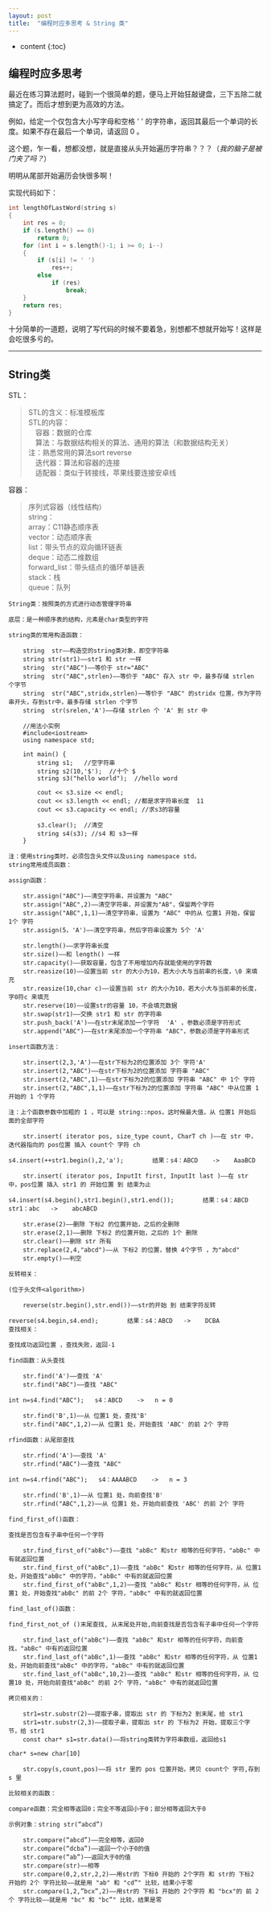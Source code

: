 ```yaml
---
layout: post
title:  "编程时应多思考 & String 类"
---
```


* content
{:toc}

## 编程时应多思考

最近在练习算法题时，碰到一个很简单的题，便马上开始狂敲键盘，三下五除二就搞定了。而后才想到更为高效的方法。

例如，给定一个仅包含大小写字母和空格 ' ' 的字符串，返回其最后一个单词的长度。如果不存在最后一个单词，请返回 0 。

这个题，乍一看，想都没想，就是直接从头开始遍历字符串？？？（*我的脑子是被门夹了吗？*）

明明从尾部开始遍历会快很多啊！

实现代码如下：

``` c++
int lengthOfLastWord(string s)
{
    int res = 0;
    if (s.length() == 0)
        return 0;
    for (int i = s.length()-1; i >= 0; i--)
    {
        if (s[i] != ' ')
            res++;
        else
            if (res)
                break;
    }
    return res;
}
```

十分简单的一道题，说明了写代码的时候不要着急，别想都不想就开始写！这样是会吃很多亏的。

---

## String类

STL：

> STL的含义：标准模板库
> <br/> STL的内容：
> <br/> &#8195;容器：数据的仓库
> <br/> &#8195;算法：与数据结构相关的算法、通用的算法（和数据结构无关）
> <br/> 注：熟悉常用的算法sort reverse
> <br/> &#8195;迭代器：算法和容器的连接
> <br/> &#8195;适配器：类似于转接线，苹果线要连接安卓线

容器：

> 序列式容器（线性结构）
> <br/> string：
> <br/> array：C11静态顺序表
> <br/> vector：动态顺序表
> <br/> list：带头节点的双向循环链表
> <br/> deque：动态二维数组
> <br/> forward_list：带头结点的循环单链表
> <br/> stack：栈
> <br/> queue：队列

    String类：按照类的方式进行动态管理字符串

    底层：是一种顺序表的结构，元素是char类型的字符

    string类的常用构造函数：

        string  str——构造空的string类对象，即空字符串
        string str(str1)——str1 和 str 一样
        string  str("ABC")——等价于 str="ABC"
        string  str("ABC",strlen)——等价于 "ABC" 存入 str 中，最多存储 strlen 个字节
        string  str("ABC",stridx,strlen)——等价于 "ABC" 的stridx 位置，作为字符串开头，存到str中，最多存储 strlen 个字节
        string  str(srelen,'A')——存储 strlen 个 'A' 到 str 中

        //用法小实例
        #include<iostream>
        using namespace std;
         
        int main() {
        	string s1;   //空字符串
        	string s2(10,'$');  //十个 $
        	string s3("hello world");  //hello word
         
        	cout << s3.size << endl;
        	cout << s3.length << endl; //都是求字符串长度  11
        	cout << s3.capacity << endl; //求s3的容量
         
        	s3.clear();  //清空
        	string s4(s3); //s4 和 s3一样
        }

    注：使用string类时，必须包含头文件以及using namespace std。
    string常用成员函数：

    assign函数：

        str.assign("ABC")——清空字符串，并设置为 "ABC"
        str.assign("ABC",2)——清空字符串，并设置为"AB"，保留两个字符
        str.assign("ABC",1,1)——清空字符串，设置为 "ABC" 中的从 位置1 开始，保留 1个 字符
        str.assign(5，'A')——清空字符串，然后字符串设置为 5个 'A'

        str.length()——求字符串长度
        str.size()——和 length() 一样
        str.capacity()——获取容量，包含了不用增加内存就能使用的字符数
        str.reasize(10)——设置当前 str 的大小为10，若大小大与当前串的长度，\0 来填充
        str.reasize(10,char c)——设置当前 str 的大小为10，若大小大与当前串的长度，字0符c 来填充
        str.reserve(10)——设置str的容量 10，不会填充数据
        str.swap(str1)——交换 str1 和 str 的字符串
        str.push_back('A')——在str末尾添加一个字符  'A' ，参数必须是字符形式
        str.append("ABC")——在str末尾添加一个字符串 "ABC"，参数必须是字符串形式

    insert函数方法： 

        str.insert(2,3,'A')——在str下标为2的位置添加 3个 字符'A'
        str.insert(2,"ABC")——在str下标为2的位置添加 字符串 "ABC"
        str.insert(2,"ABC",1)——在str下标为2的位置添加 字符串 "ABC" 中 1个 字符
        str.insert(2,"ABC",1,1)——在str下标为2的位置添加 字符串 "ABC" 中从位置 1 开始的 1 个字符

    注：上个函数参数中加粗的 1 ，可以是 string::npos，这时候最大值，从 位置1 开始后面的全部字符

        str.insert( iterator pos, size_type count, CharT ch )——在 str 中，迭代器指向的 pos位置 插入 count个 字符 ch

    s4.insert(++str1.begin(),2,'a');        结果：s4：ABCD    ->    AaaBCD

        str.insert( iterator pos, InputIt first, InputIt last )——在 str 中，pos位置 插入 str1 的 开始位置 到 结束为止

    s4.insert(s4.begin(),str1.begin(),str1.end());        结果：s4：ABCD  str1：abc   ->    abcABCD

        str.erase(2)——删除 下标2 的位置开始，之后的全删除
        str.erase(2,1)——删除 下标2 的位置开始，之后的 1个 删除
        str.clear()——删除 str 所有
        str.replace(2,4,"abcd")——从 下标2 的位置，替换 4个字节 ，为"abcd"
        str.empty()——判空

    反转相关：

    (位于头文件<algorithm>)

        reverse(str.begin(),str.end())——str的开始 到 结束字符反转 

    reverse(s4.begin,s4.end);        结果：s4：ABCD   ->    DCBA
    查找相关：

    查找成功返回位置 ，查找失败，返回-1

    find函数：从头查找

        str.find('A')——查找 'A'
        str.find("ABC")——查找 "ABC"

    int n=s4.find("ABC");   s4：ABCD    ->   n = 0

        str.find('B',1)——从 位置1 处，查找'B'
        str.find("ABC",1,2)——从 位置1 处，开始查找 'ABC' 的前 2个 字符

    rfind函数：从尾部查找

        str.rfind('A')——查找 'A'
        str.rfind("ABC")——查找 "ABC"

    int n=s4.rfind("ABC");   s4：AAAABCD    ->   n = 3

        str.rfind('B',1)——从 位置1 处，向前查找'B'
        str.rfind("ABC",1,2)——从 位置1 处，开始向前查找 'ABC' 的前 2个 字符

    find_first_of()函数：

    查找是否包含有子串中任何一个字符

        str.find_first_of("abBc")——查找 "abBc" 和str 相等的任何字符，"abBc" 中有就返回位置
        str.find_first_of("abBc",1)——查找 "abBc" 和str 相等的任何字符，从 位置1 处，开始查找"abBc" 中的字符，"abBc" 中有的就返回位置
        str.find_first_of("abBc",1,2)——查找 "abBc" 和str 相等的任何字符，从 位置1 处，开始查找"abBc" 的前 2个 字符，"abBc" 中有的就返回位置

    find_last_of()函数：

    find_first_not_of ()末尾查找, 从末尾处开始,向前查找是否包含有子串中任何一个字符

        str.find_last_of("abBc")——查找 "abBc" 和str 相等的任何字符，向前查找，"abBc" 中有的返回位置
        str.find_last_of("abBc",1)——查找 "abBc" 和str 相等的任何字符，从 位置1 处，开始向前查找"abBc" 中的字符，"abBc" 中有的就返回位置
        str.find_last_of("abBc",10,2)——查找 "abBc" 和str 相等的任何字符，从 位置10 处，开始向前查找"abBc" 的前 2个 字符，"abBc" 中有的就返回位置

    拷贝相关的：

        str1=str.substr(2)——提取子串，提取出 str 的 下标为2 到末尾，给 str1
        str1=str.substr(2,3)——提取子串，提取出 str 的 下标为2 开始，提取三个字节，给 str1
        const char* s1=str.data()——将string类转为字符串数组，返回给s1

    char* s=new char[10]

        str.copy(s,count,pos)——将 str 里的 pos 位置开始，拷贝 count个 字符,存到 s 里

    比较相关的函数：

    compare函数：完全相等返回0；完全不等返回小于0；部分相等返回大于0

    示例对象：string str(“abcd”)

        str.compare(“abcd”)——完全相等，返回0
        str.compare(“dcba”)——返回一个小于0的值
        str.compare(“ab”)——返回大于0的值
        str.compare(str)——相等
        str.compare(0,2,str,2,2)——用str的 下标0 开始的 2个字符 和 str的 下标2 开始的 2个 字符比较——就是用 "ab" 和 "cd”" 比较，结果小于零
        str.compare(1,2,”bcx”,2)——用str的 下标1 开始的 2个字符 和 "bcx"的 前 2个 字符比较——就是用 "bc" 和 "bc”" 比较，结果是零
